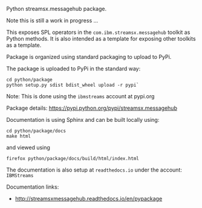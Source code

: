 Python streamsx.messagehub package.

Note this is still a work in progress ...

This exposes SPL operators in the `com.ibm.streamsx.messagehub` toolkit as Python methods.
It is also intended as a template for exposing other toolkits as a template.

Package is organized using standard packaging to upload to PyPi.

The package is uploaded to PyPi in the standard way:
```
cd python/package
python setup.py sdist bdist_wheel upload -r pypi`
```
Note: This is done using the `ibmstreams` account at pypi.org

Package details: https://pypi.python.org/pypi/streamsx.messagehub

Documentation is using Sphinx and can be built locally using:
```
cd python/package/docs
make html
```
and viewed using
```
firefox python/package/docs/build/html/index.html
```

The documentation is also setup at `readthedocs.io` under the account: `IBMStreams`

Documentation links:
* http://streamsxmessagehub.readthedocs.io/en/pypackage

